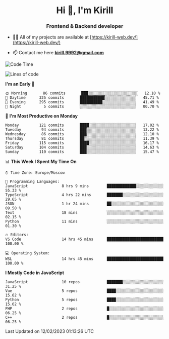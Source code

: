 <h1 align="center">Hi 👋, I'm Kirill</h1>
<h3 align="center">Frontend & Backend developer</h3>

- 👨‍💻 All of my projects are available at [https://kirill-web.dev/](https://kirill-web.dev/)

- 📫 Contact me here **kirill.9992@gmail.com**











<!--START_SECTION:waka-->
![Code Time](http://img.shields.io/badge/Code%20Time-1%2C295%20hrs%209%20mins-blue)

![Lines of code](https://img.shields.io/badge/From%20Hello%20World%20I%27ve%20Written-532%20Thousand%20lines%20of%20code-blue)

**I'm an Early 🐤** 

```text
🌞 Morning       86 commits       ███░░░░░░░░░░░░░░░░░░░░░░   12.10 % 
🌆 Daytime      325 commits       ███████████░░░░░░░░░░░░░░   45.71 % 
🌃 Evening      295 commits       ██████████░░░░░░░░░░░░░░░   41.49 % 
🌙 Night          5 commits       ░░░░░░░░░░░░░░░░░░░░░░░░░   00.70 % 

```
📅 **I'm Most Productive on Monday** 

```text
Monday         121 commits       ████░░░░░░░░░░░░░░░░░░░░░   17.02 % 
Tuesday         94 commits       ███░░░░░░░░░░░░░░░░░░░░░░   13.22 % 
Wednesday       86 commits       ███░░░░░░░░░░░░░░░░░░░░░░   12.10 % 
Thursday        81 commits       ██░░░░░░░░░░░░░░░░░░░░░░░   11.39 % 
Friday         115 commits       ████░░░░░░░░░░░░░░░░░░░░░   16.17 % 
Saturday       104 commits       ███░░░░░░░░░░░░░░░░░░░░░░   14.63 % 
Sunday         110 commits       ███░░░░░░░░░░░░░░░░░░░░░░   15.47 % 

```


📊 **This Week I Spent My Time On** 

```text
⌚︎ Time Zone: Europe/Moscow

💬 Programming Languages: 
JavaScript               8 hrs 9 mins        █████████████░░░░░░░░░░░░   55.33 % 
TypeScript               4 hrs 22 mins       ███████░░░░░░░░░░░░░░░░░░   29.65 % 
JSON                     1 hr 24 mins        ██░░░░░░░░░░░░░░░░░░░░░░░   09.50 % 
Text                     18 mins             ░░░░░░░░░░░░░░░░░░░░░░░░░   02.15 % 
Python                   11 mins             ░░░░░░░░░░░░░░░░░░░░░░░░░   01.30 % 

🔥 Editors: 
VS Code                  14 hrs 45 mins      █████████████████████████   100.00 % 

💻 Operating System: 
WSL                      14 hrs 45 mins      █████████████████████████   100.00 % 

```

**I Mostly Code in JavaScript** 

```text
JavaScript               10 repos            ███████░░░░░░░░░░░░░░░░░░   31.25 % 
Vue                      5 repos             ████░░░░░░░░░░░░░░░░░░░░░   15.62 % 
Python                   5 repos             ████░░░░░░░░░░░░░░░░░░░░░   15.62 % 
PHP                      2 repos             █░░░░░░░░░░░░░░░░░░░░░░░░   06.25 % 
C++                      2 repos             █░░░░░░░░░░░░░░░░░░░░░░░░   06.25 % 

```



 Last Updated on 12/02/2023 01:13:26 UTC
<!--END_SECTION:waka-->
